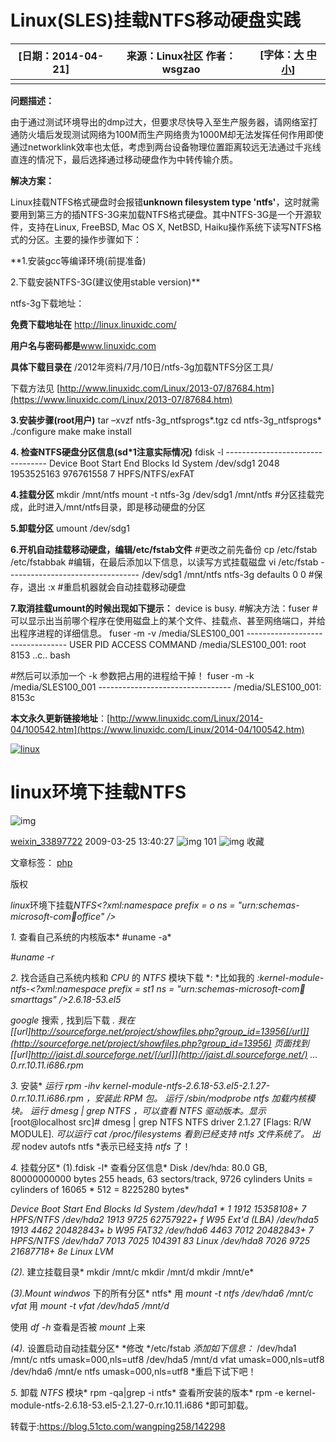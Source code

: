 #  Linux(SLES)挂载NTFS移动硬盘实践

| [日期：2014-04-21] | 来源：Linux社区 作者：wsgzao | [字体：[大](javascript:ContentSize(16)) [中](javascript:ContentSize(0)) [小](javascript:ContentSize(12))] |
| ------------------ | ---------------------------- | ------------------------------------------------------------ |
|                    |                              |                                                              |

**问题描述：**

由于通过测试环境导出的dmp过大，但要求尽快导入至生产服务器，请网络室打通防火墙后发现测试网络为100M而生产网络贵为1000M却无法发挥任何作用即使通过networklink效率也太低，考虑到两台设备物理位置距离较远无法通过千兆线直连的情况下，最后选择通过移动硬盘作为中转传输介质。

**解决方案：**

Linux挂载NTFS格式硬盘时会报错**unknown filesystem type 'ntfs'**，这时就需要用到第三方的插NTFS-3G来加载NTFS格式硬盘。其中NTFS-3G是一个开源软件，支持在Linux, FreeBSD, Mac OS X, NetBSD, Haiku操作系统下读写NTFS格式的分区。主要的操作步骤如下：

**1.安装gcc等编译环境(前提准备)

2.下载安装NTFS-3G(建议使用stable version)**

ntfs-3g下载地址：

**免费下载地址在** http://linux.linuxidc.com/

**用户名与密码都是**www.linuxidc.com

**具体下载目录在** /2012年资料/7月/10日/ntfs-3g加载NTFS分区工具/

下载方法见 [http://www.linuxidc.com/Linux/2013-07/87684.htm](https://www.linuxidc.com/Linux/2013-07/87684.htm)

**3.安装步骤(root用户)**
tar –xvzf ntfs-3g_ntfsprogs*.tgz
cd ntfs-3g_ntfsprogs*
./configure
make
make install

**4. 检查NTFS硬盘分区信息(sd\*1注意实际情况)**
fdisk -l
\---------------------------------
Device Boot Start End Blocks Id System
/dev/sdg1 2048 1953525163 976761558 7 HPFS/NTFS/exFAT

**4.挂载分区**
mkdir /mnt/ntfs
mount -t ntfs-3g /dev/sdg1 /mnt/ntfs
\#分区挂载完成，此时进入/mnt/ntfs目录，即是移动硬盘的分区

**5.卸载分区**
umount /dev/sdg1

**6.开机自动挂载移动硬盘，编辑/etc/fstab文件**
\#更改之前先备份
cp /etc/fstab /etc/fstabbak
\#编辑，在最后添加以下信息，以读写方式挂载磁盘
vi /etc/fstab
\---------------------------------
/dev/sdg1 /mnt/ntfs ntfs-3g defaults 0 0
\#保存，退出
:x
\#重启机器就会自动挂载移动硬盘

**7.取消挂载umount的时候出现如下提示：**
device is busy.
\#解决方法：fuser
\#可以显示出当前哪个程序在使用磁盘上的某个文件、挂载点、甚至网络端口，并给出程序进程的详细信息。
fuser -m -v /media/SLES100_001
\---------------------------------
USER PID ACCESS COMMAND
/media/SLES100_001: root 8153 ..c.. bash

\#然后可以添加一个 -k 参数把占用的进程给干掉！
fuser -m -k /media/SLES100_001
\---------------------------------
/media/SLES100_001: 8153c

**本文永久更新链接地址**：[http://www.linuxidc.com/Linux/2014-04/100542.htm](https://www.linuxidc.com/Linux/2014-04/100542.htm)

[![linux](https://www.linuxidc.com/linuxfile/logo.gif)](http://www.linuxidc.com/)

# linux环境下挂载NTFS

![img](https://csdnimg.cn/release/blogv2/dist/pc/img/reprint.png)

[weixin_33897722](https://blog.csdn.net/weixin_33897722) 2009-03-25 13:40:27 ![img](https://csdnimg.cn/release/blogv2/dist/pc/img/articleReadEyes.png) 101 ![img](https://csdnimg.cn/release/blogv2/dist/pc/img/tobarCollect.png) 收藏

文章标签： [php](https://www.csdn.net/tags/NtDagg1sNTQwLWJsb2cO0O0O.html)

版权

*linux*环境下挂载*NTFS<?xml:namespace prefix = o ns = "urn:schemas-microsoft-com:office:office" />*



*1.* 查看自己系统的内核版本*
\#uname -a*



*#uname -r*



*2.* 找合适自己系统内核和 *CPU* 的 *NTFS* 模块下载 *:
*比如我的 *:kernel-module-ntfs-<?xml:namespace prefix = st1 ns = "urn:schemas-microsoft-com:office:smarttags" />2.6.18-53.el5*



*google* 搜索 *,* 找到后下载 *.
*我在 *[[url\]http://sourceforge.net/project/showfiles.php?group_id=13956[/url]](http://sourceforge.net/project/showfiles.php?group_id=13956)* 页面找到*
[[url\]http://jaist.dl.sourceforge.net/[/url]](http://jaist.dl.sourceforge.net/) ... 0.rr.10.11.i686.rpm*



*3.* 安装*
*运行 *rpm -ihv kernel-module-ntfs-2.6.18-53.el5-2.1.27-0.rr.10.11.i686.rpm* ，安装此 *RPM* 包。*
*运行 */sbin/modprobe ntfs* 加载内核模块。*
*运行 *dmesg | grep NTFS* ，可以查看 *NTFS* 驱动版本。显示*
[root@localhost src]# dmesg | grep NTFS
NTFS driver 2.1.27 [Flags: R/W MODULE].
*可以运行 *cat /proc/filesystems* 看到已经支持 *ntfs* 文件系统了。*
*出现*
nodev autofs
ntfs
*表示已经支持 *ntfs* 了！



*4.* 挂载分区*
(1).fdisk -l* 查看分区信息*
Disk /dev/hda: 80.0 GB, 80000000000 bytes
255 heads, 63 sectors/track, 9726 cylinders
Units = cylinders of 16065 \* 512 = 8225280 bytes*



*Device Boot Start End Blocks Id System
/dev/hda1 \* 1 1912 15358108+ 7 HPFS/NTFS
/dev/hda2 1913 9725 62757922+ f W95 Ext'd (LBA)
/dev/hda5 1913 4462 20482843+ b W95 FAT32
/dev/hda6 4463 7012 20482843+ 7 HPFS/NTFS
/dev/hda7 7013 7025 104391 83 Linux
/dev/hda8 7026 9725 21687718+ 8e Linux LVM*



*(2).* 建立挂载目录*
mkdir /mnt/c
mkdir /mnt/d
mkdir /mnt/e*



*(3).Mount windwos* 下的所有分区*
ntfs* 用 *mount -t ntfs /dev/hda6 /mnt/c
vfat* 用 *mount -t vfat /dev/hda5 /mnt/d*



使用 *df -h* 查看是否被 *mount* 上来



*(4).* 设置启动自动挂载分区*
*修改 */etc/fstab
*添加如下信息：*
/dev/hda1 /mnt/c ntfs umask=000,nls=utf8
/dev/hda5 /mnt/d vfat umask=000,nls=utf8
/dev/hda6 /mnt/e ntfs umask=000,nls=utf8
*重启下试下吧！



*5.* 卸载 *NTFS* 模块*
rpm -qa|grep -i ntfs* 查看所安装的版本*
rpm -e kernel-module-ntfs-2.6.18-53.el5-2.1.27-0.rr.10.11.i686
*即可卸载。





 

转载于:https://blog.51cto.com/wangping258/142298